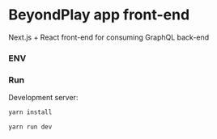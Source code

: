# BeyondPlay app front-end

Next.js + React front-end for consuming GraphQL back-end

### ENV

### Run

Development server:

```bash
yarn install

yarn run dev
```
